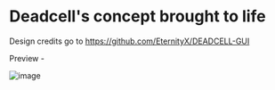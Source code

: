# Deadcell's concept brought to life
Design credits go to https://github.com/EternityX/DEADCELL-GUI

Preview - 


![image](https://user-images.githubusercontent.com/4403000/230327126-c4c0a408-07c5-4616-9100-14e13b10fc75.png)
